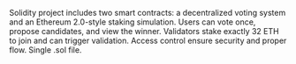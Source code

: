 Solidity project includes two smart contracts: a decentralized voting system and an Ethereum 2.0-style staking simulation.
Users can vote once, propose candidates, and view the winner.
Validators stake exactly 32 ETH to join and can trigger validation.
Access control ensure security and proper flow.
Single .sol file.
